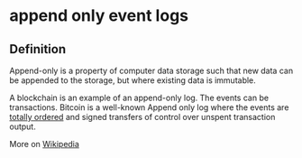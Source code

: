 # append only event logs
## Definition
Append-only is a property of computer data storage such that new data can be appended to the storage, but where existing data is immutable.

A blockchain is an example of an append-only log. The events can be transactions. Bitcoin is a well-known Append only log where the events are [totally ordered](https://github.com/trustoverip/acdc/wiki/_new#total-ordering) and signed transfers of control over unspent transaction output.

More on [Wikipedia](https://en.wikipedia.org/wiki/Append-only)